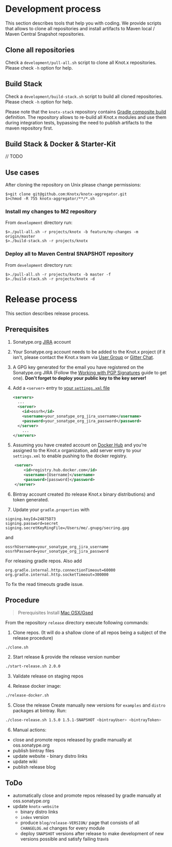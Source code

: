 # Development process
This section describes tools that help you with coding. We provide scripts that allows to
clone all repositories and install artifacts to Maven local / Maven Central Snapshot repositories.

## Clone all repositories
Check a `development/pull-all.sh` script to clone all Knot.x repositories. Please check `-h` option
for help.

## Build Stack
Check a `development/build-stack.sh` script to build all cloned repositories. Please check `-h` option
for help.

Please note that the `knotx-stack` repository contains
[Gradle composite build](https://docs.gradle.org/current/userguide/composite_builds.html) definition.
The repository allows to re-build all Knot.x modules and use them during integration tests, bypassing the
need to publish artifacts to the maven repository first.

## Build Stack & Docker & Starter-Kit

// TODO

## Use cases
After cloning the repository on Unix please change permissions:

```
$>git clone git@github.com:Knotx/knotx-aggregator.git
$>chmod -R 755 knotx-aggregator/**/*.sh
```

### Install my changes to M2 repository
From `development` directory run:
```
$>./pull-all.sh -r projects/knotx -b feature/my-changes -m origin/master
$>./build-stack.sh -r projects/knotx
```

### Deploy all to Maven Central SNAPSHOT repository
From `development` directory run:
```
$>./pull-all.sh -r projects/knotx -b master -f
$>./build-stack.sh -r projects/knotx -d
```

# Release process
This section describes release process.

## Prerequisites
1. Sonatype.org [JIRA](https://issues.sonatype.org/secure/Signup!default.jspa) account

2. Your Sonatype.org account needs to be added to the Knot.x project (if it isn't, please contact the Knot.x team
via [User Group](https://groups.google.com/forum/#!forum/knotx) or [Gitter Chat](https://gitter.im/Knotx/Lobby).

3. A GPG key generated for the email you have registered on the Sonatype.org JIRA
(Follow the [Working with PGP Signatures](http://central.sonatype.org/pages/working-with-pgp-signatures.html)
guide to get one).
**Don't forget to deploy your public key to the key server!**

4. Add a `<server>` entry to [your `settings.xml` file](https://maven.apache.org/settings.html#Introduction)
   ```xml
   <servers>
     ...
     <server>
       <id>ossrh</id>
       <username>your_sonatype_org_jira_username</username>
       <password>your_sonatype_org_jira_password</password>
     </server>
       ...
   </servers>    
   ```

5. Assuming you have created account on [Docker Hub](https://hub.docker.com/) and you're assigned to the Knot.x organization, add server entry to your `settings.xml` to enable pushing to the docker registry.
```xml
	<server>
		<id>registry.hub.docker.com</id>
		<username>[Username]</username>
		<password>[password]</password>
	</server>
```

6. Bintray account created (to release Knot.x binary distributions) and token generated.

7. Update your `gradle.properties` with
```
signing.keyId=24875D73
signing.password=secret
signing.secretKeyRingFile=/Users/me/.gnupg/secring.gpg
```
and
```
ossrhUsername=your_sonatype_org_jira_username
ossrhPassword=your_sonatype_org_jira_password
```
For releasing gradle repos.
Also add
```
org.gradle.internal.http.connectionTimeout=60000
org.gradle.internal.http.socketTimeout=300000
```
To fix the read timeouts gradle issue.

## Procedure
> Prerequisites
> Install [Mac OSX/Gsed](http://gridlab-d.shoutwiki.com/wiki/Mac_OSX/Gsed)

From the repository `release` directory execute following commands:

1. Clone repos. (It will do a shallow clone of all repos being a subject of the release procedure)
```bash
./clone.sh
```

2. Start release & provide the release version number
```bash
./start-release.sh 2.0.0
```

3. Validate release on staging repos

4. Release docker image:
```bash
./release-docker.sh
```

5. Close the release
Create manually new versions for `examples` and `distro` packages at bintray.
Run:
```bash
./close-release.sh 1.5.0 1.5.1-SNAPSHOT <bintrayUser> <bintrayToken>
```

6. Manual actions:
  - close and promote repos released by gradle manually at oss.sonatype.org
  - publish bintray files
  - update website - binary distro links
  - update wiki
  - publish release blog

## ToDo
- automatically close and promote repos released by gradle manually at oss.sonatype.org
- update `knotx-website`
  - binary distro links
  - `index` version
  - produce `blog/release-VERSION/` page that consists of all `CHANGELOG.md` changes for every module
  - deploy `SNAPSHOT` versions after release to make development of new versions possible and satisfy failing travis
